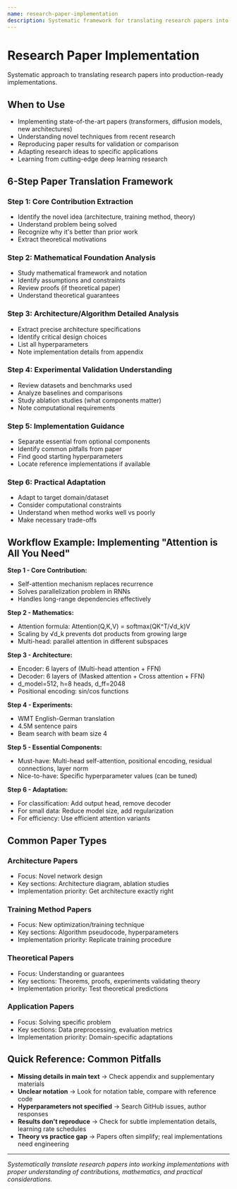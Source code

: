 ```yaml
---
name: research-paper-implementation
description: Systematic framework for translating research papers into working implementations. Covers paper analysis, architecture extraction, experiment reproduction, and practical adaptation. Use when implementing SOTA papers or understanding cutting-edge research.
---
```


# Research Paper Implementation

Systematic approach to translating research papers into production-ready implementations.

## When to Use

- Implementing state-of-the-art papers (transformers, diffusion models, new architectures)
- Understanding novel techniques from recent research
- Reproducing paper results for validation or comparison
- Adapting research ideas to specific applications
- Learning from cutting-edge deep learning research

## 6-Step Paper Translation Framework

### Step 1: Core Contribution Extraction
- Identify the novel idea (architecture, training method, theory)
- Understand problem being solved
- Recognize why it's better than prior work
- Extract theoretical motivations

### Step 2: Mathematical Foundation Analysis
- Study mathematical framework and notation
- Identify assumptions and constraints
- Review proofs (if theoretical paper)
- Understand theoretical guarantees

### Step 3: Architecture/Algorithm Detailed Analysis
- Extract precise architecture specifications
- Identify critical design choices
- List all hyperparameters
- Note implementation details from appendix

### Step 4: Experimental Validation Understanding
- Review datasets and benchmarks used
- Analyze baselines and comparisons
- Study ablation studies (what components matter)
- Note computational requirements

### Step 5: Implementation Guidance
- Separate essential from optional components
- Identify common pitfalls from paper
- Find good starting hyperparameters
- Locate reference implementations if available

### Step 6: Practical Adaptation
- Adapt to target domain/dataset
- Consider computational constraints
- Understand when method works well vs poorly
- Make necessary trade-offs

## Workflow Example: Implementing "Attention is All You Need"

**Step 1 - Core Contribution:**
- Self-attention mechanism replaces recurrence
- Solves parallelization problem in RNNs
- Handles long-range dependencies effectively

**Step 2 - Mathematics:**
- Attention formula: Attention(Q,K,V) = softmax(QK^T/√d_k)V
- Scaling by √d_k prevents dot products from growing large
- Multi-head: parallel attention in different subspaces

**Step 3 - Architecture:**
- Encoder: 6 layers of (Multi-head attention + FFN)
- Decoder: 6 layers of (Masked attention + Cross attention + FFN)
- d_model=512, h=8 heads, d_ff=2048
- Positional encoding: sin/cos functions

**Step 4 - Experiments:**
- WMT English-German translation
- 4.5M sentence pairs
- Beam search with beam size 4

**Step 5 - Essential Components:**
- Must-have: Multi-head self-attention, positional encoding, residual connections, layer norm
- Nice-to-have: Specific hyperparameter values (can be tuned)

**Step 6 - Adaptation:**
- For classification: Add output head, remove decoder
- For small data: Reduce model size, add regularization
- For efficiency: Use efficient attention variants

## Common Paper Types

### Architecture Papers
- Focus: Novel network design
- Key sections: Architecture diagram, ablation studies
- Implementation priority: Get architecture exactly right

### Training Method Papers
- Focus: New optimization/training technique
- Key sections: Algorithm pseudocode, hyperparameters
- Implementation priority: Replicate training procedure

### Theoretical Papers
- Focus: Understanding or guarantees
- Key sections: Theorems, proofs, experiments validating theory
- Implementation priority: Test theoretical predictions

### Application Papers
- Focus: Solving specific problem
- Key sections: Data preprocessing, evaluation metrics
- Implementation priority: Domain-specific adaptations

## Quick Reference: Common Pitfalls

- **Missing details in main text** → Check appendix and supplementary materials
- **Unclear notation** → Look for notation table, compare with reference code
- **Hyperparameters not specified** → Search GitHub issues, author responses
- **Results don't reproduce** → Check for subtle implementation details, learning rate schedules
- **Theory vs practice gap** → Papers often simplify; real implementations need engineering

---

*Systematically translate research papers into working implementations with proper understanding of contributions, mathematics, and practical considerations.*
